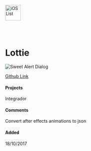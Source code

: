 <a href="https://github.com/GijoRibeiro/development-library/blob/master/ios.md"><img src="https://cdn1.iconfinder.com/data/icons/simple-icons/256/apple-256-black.png" alt="iOS List" width="50"></a>

<br>
<br>

# Lottie

![Sweet Alert Dialog](https://github.com/airbnb/lottie-ios/raw/master/_Gifs/Examples3.gif)

[Github Link](https://github.com/airbnb/lottie-ios)

#### Projects
Integrador

#### Comments
Convert after effects animations to json

#### Added
18/10/2017



